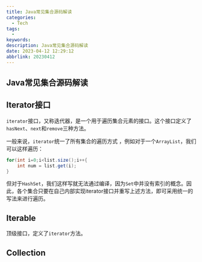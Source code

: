 ```yaml
---
title: Java常见集合源码解读
categories: 
  - Tech
tags: 
  - 
keywords: 
description: Java常见集合源码解读
date: 2023-04-12 12:29:12
abbrlink: 20230412
---
```


## Java常见集合源码解读

## Iterator接口

`iterator`接口，又称迭代器，是一个用于遍历集合元素的接口。这个接口定义了`hasNext`、`next`和`remove`三种方法。

一般来说，`iterator`统一了所有集合的遍历方式 ，例如对于一个`ArrayList`，我们可以这样遍历：

```java
for(int i=0;i<list.size();i++{
    int num = list.get(i);
}
```

但对于`HashSet`，我们这样写就无法通过编译，因为`Set`中并没有索引的概念。因此，各个集合只要在自己内部实现iterator接口并重写上述方法，即可采用统一的写法来进行遍历。

## Iterable

顶级接口，定义了`iterator`方法。

## Collection


